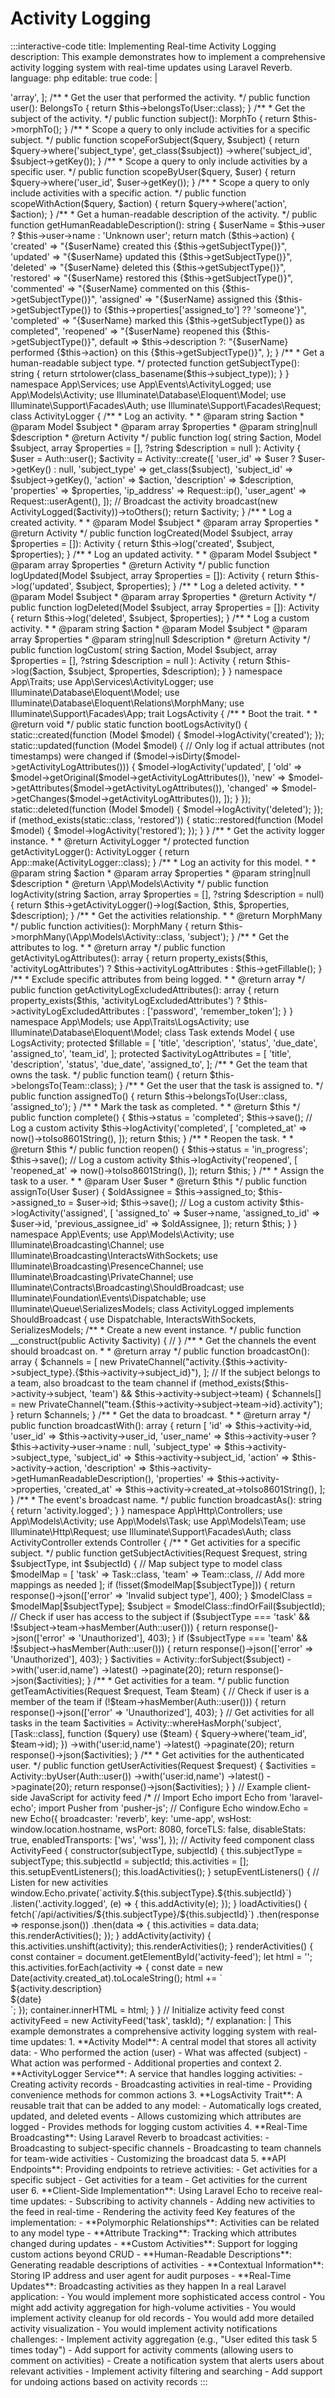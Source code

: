 # Activity Logging

:::interactive-code
title: Implementing Real-time Activity Logging
description: This example demonstrates how to implement a comprehensive activity logging system with real-time updates using Laravel Reverb.
language: php
editable: true
code: |
  <?php
  
  namespace App\Models;
  
  use Illuminate\Database\Eloquent\Model;
  use Illuminate\Database\Eloquent\Relations\BelongsTo;
  use Illuminate\Database\Eloquent\Relations\MorphTo;
  
  class Activity extends Model
  {
      protected $fillable = [
          'user_id',
          'subject_type',
          'subject_id',
          'action',
          'description',
          'properties',
          'ip_address',
          'user_agent',
      ];
      
      protected $casts = [
          'properties' => 'array',
      ];
      
      /**
       * Get the user that performed the activity.
       */
      public function user(): BelongsTo
      {
          return $this->belongsTo(User::class);
      }
      
      /**
       * Get the subject of the activity.
       */
      public function subject(): MorphTo
      {
          return $this->morphTo();
      }
      
      /**
       * Scope a query to only include activities for a specific subject.
       */
      public function scopeForSubject($query, $subject)
      {
          return $query->where('subject_type', get_class($subject))
              ->where('subject_id', $subject->getKey());
      }
      
      /**
       * Scope a query to only include activities by a specific user.
       */
      public function scopeByUser($query, $user)
      {
          return $query->where('user_id', $user->getKey());
      }
      
      /**
       * Scope a query to only include activities with a specific action.
       */
      public function scopeWithAction($query, $action)
      {
          return $query->where('action', $action);
      }
      
      /**
       * Get a human-readable description of the activity.
       */
      public function getHumanReadableDescription(): string
      {
          $userName = $this->user ? $this->user->name : 'Unknown user';
          
          return match ($this->action) {
              'created' => "{$userName} created this {$this->getSubjectType()}",
              'updated' => "{$userName} updated this {$this->getSubjectType()}",
              'deleted' => "{$userName} deleted this {$this->getSubjectType()}",
              'restored' => "{$userName} restored this {$this->getSubjectType()}",
              'commented' => "{$userName} commented on this {$this->getSubjectType()}",
              'assigned' => "{$userName} assigned this {$this->getSubjectType()} to {$this->properties['assigned_to'] ?? 'someone'}",
              'completed' => "{$userName} marked this {$this->getSubjectType()} as completed",
              'reopened' => "{$userName} reopened this {$this->getSubjectType()}",
              default => $this->description ?: "{$userName} performed {$this->action} on this {$this->getSubjectType()}",
          };
      }
      
      /**
       * Get a human-readable subject type.
       */
      protected function getSubjectType(): string
      {
          return strtolower(class_basename($this->subject_type));
      }
  }
  
  namespace App\Services;
  
  use App\Events\ActivityLogged;
  use App\Models\Activity;
  use Illuminate\Database\Eloquent\Model;
  use Illuminate\Support\Facades\Auth;
  use Illuminate\Support\Facades\Request;
  
  class ActivityLogger
  {
      /**
       * Log an activity.
       *
       * @param string $action
       * @param Model $subject
       * @param array $properties
       * @param string|null $description
       * @return Activity
       */
      public function log(
          string $action,
          Model $subject,
          array $properties = [],
          ?string $description = null
      ): Activity {
          $user = Auth::user();
          
          $activity = Activity::create([
              'user_id' => $user ? $user->getKey() : null,
              'subject_type' => get_class($subject),
              'subject_id' => $subject->getKey(),
              'action' => $action,
              'description' => $description,
              'properties' => $properties,
              'ip_address' => Request::ip(),
              'user_agent' => Request::userAgent(),
          ]);
          
          // Broadcast the activity
          broadcast(new ActivityLogged($activity))->toOthers();
          
          return $activity;
      }
      
      /**
       * Log a created activity.
       *
       * @param Model $subject
       * @param array $properties
       * @return Activity
       */
      public function logCreated(Model $subject, array $properties = []): Activity
      {
          return $this->log('created', $subject, $properties);
      }
      
      /**
       * Log an updated activity.
       *
       * @param Model $subject
       * @param array $properties
       * @return Activity
       */
      public function logUpdated(Model $subject, array $properties = []): Activity
      {
          return $this->log('updated', $subject, $properties);
      }
      
      /**
       * Log a deleted activity.
       *
       * @param Model $subject
       * @param array $properties
       * @return Activity
       */
      public function logDeleted(Model $subject, array $properties = []): Activity
      {
          return $this->log('deleted', $subject, $properties);
      }
      
      /**
       * Log a custom activity.
       *
       * @param string $action
       * @param Model $subject
       * @param array $properties
       * @param string|null $description
       * @return Activity
       */
      public function logCustom(
          string $action,
          Model $subject,
          array $properties = [],
          ?string $description = null
      ): Activity {
          return $this->log($action, $subject, $properties, $description);
      }
  }
  
  namespace App\Traits;
  
  use App\Services\ActivityLogger;
  use Illuminate\Database\Eloquent\Model;
  use Illuminate\Database\Eloquent\Relations\MorphMany;
  use Illuminate\Support\Facades\App;
  
  trait LogsActivity
  {
      /**
       * Boot the trait.
       *
       * @return void
       */
      public static function bootLogsActivity()
      {
          static::created(function (Model $model) {
              $model->logActivity('created');
          });
          
          static::updated(function (Model $model) {
              // Only log if actual attributes (not timestamps) were changed
              if ($model->isDirty($model->getActivityLogAttributes())) {
                  $model->logActivity('updated', [
                      'old' => $model->getOriginal($model->getActivityLogAttributes()),
                      'new' => $model->getAttributes($model->getActivityLogAttributes()),
                      'changed' => $model->getChanges($model->getActivityLogAttributes()),
                  ]);
              }
          });
          
          static::deleted(function (Model $model) {
              $model->logActivity('deleted');
          });
          
          if (method_exists(static::class, 'restored')) {
              static::restored(function (Model $model) {
                  $model->logActivity('restored');
              });
          }
      }
      
      /**
       * Get the activity logger instance.
       *
       * @return ActivityLogger
       */
      protected function getActivityLogger(): ActivityLogger
      {
          return App::make(ActivityLogger::class);
      }
      
      /**
       * Log an activity for this model.
       *
       * @param string $action
       * @param array $properties
       * @param string|null $description
       * @return \App\Models\Activity
       */
      public function logActivity(string $action, array $properties = [], ?string $description = null)
      {
          return $this->getActivityLogger()->log($action, $this, $properties, $description);
      }
      
      /**
       * Get the activities relationship.
       *
       * @return MorphMany
       */
      public function activities(): MorphMany
      {
          return $this->morphMany(\App\Models\Activity::class, 'subject');
      }
      
      /**
       * Get the attributes to log.
       *
       * @return array
       */
      public function getActivityLogAttributes(): array
      {
          return property_exists($this, 'activityLogAttributes')
              ? $this->activityLogAttributes
              : $this->getFillable();
      }
      
      /**
       * Exclude specific attributes from being logged.
       *
       * @return array
       */
      public function getActivityLogExcludedAttributes(): array
      {
          return property_exists($this, 'activityLogExcludedAttributes')
              ? $this->activityLogExcludedAttributes
              : ['password', 'remember_token'];
      }
  }
  
  namespace App\Models;
  
  use App\Traits\LogsActivity;
  use Illuminate\Database\Eloquent\Model;
  
  class Task extends Model
  {
      use LogsActivity;
      
      protected $fillable = [
          'title',
          'description',
          'status',
          'due_date',
          'assigned_to',
          'team_id',
      ];
      
      protected $activityLogAttributes = [
          'title',
          'description',
          'status',
          'due_date',
          'assigned_to',
      ];
      
      /**
       * Get the team that owns the task.
       */
      public function team()
      {
          return $this->belongsTo(Team::class);
      }
      
      /**
       * Get the user that the task is assigned to.
       */
      public function assignedTo()
      {
          return $this->belongsTo(User::class, 'assigned_to');
      }
      
      /**
       * Mark the task as completed.
       *
       * @return $this
       */
      public function complete()
      {
          $this->status = 'completed';
          $this->save();
          
          // Log a custom activity
          $this->logActivity('completed', [
              'completed_at' => now()->toIso8601String(),
          ]);
          
          return $this;
      }
      
      /**
       * Reopen the task.
       *
       * @return $this
       */
      public function reopen()
      {
          $this->status = 'in_progress';
          $this->save();
          
          // Log a custom activity
          $this->logActivity('reopened', [
              'reopened_at' => now()->toIso8601String(),
          ]);
          
          return $this;
      }
      
      /**
       * Assign the task to a user.
       *
       * @param User $user
       * @return $this
       */
      public function assignTo(User $user)
      {
          $oldAssignee = $this->assigned_to;
          $this->assigned_to = $user->id;
          $this->save();
          
          // Log a custom activity
          $this->logActivity('assigned', [
              'assigned_to' => $user->name,
              'assigned_to_id' => $user->id,
              'previous_assignee_id' => $oldAssignee,
          ]);
          
          return $this;
      }
  }
  
  namespace App\Events;
  
  use App\Models\Activity;
  use Illuminate\Broadcasting\Channel;
  use Illuminate\Broadcasting\InteractsWithSockets;
  use Illuminate\Broadcasting\PresenceChannel;
  use Illuminate\Broadcasting\PrivateChannel;
  use Illuminate\Contracts\Broadcasting\ShouldBroadcast;
  use Illuminate\Foundation\Events\Dispatchable;
  use Illuminate\Queue\SerializesModels;
  
  class ActivityLogged implements ShouldBroadcast
  {
      use Dispatchable, InteractsWithSockets, SerializesModels;
      
      /**
       * Create a new event instance.
       */
      public function __construct(public Activity $activity)
      {
          //
      }
      
      /**
       * Get the channels the event should broadcast on.
       *
       * @return array<Channel>
       */
      public function broadcastOn(): array
      {
          $channels = [
              new PrivateChannel("activity.{$this->activity->subject_type}.{$this->activity->subject_id}"),
          ];
          
          // If the subject belongs to a team, also broadcast to the team channel
          if (method_exists($this->activity->subject, 'team') && $this->activity->subject->team) {
              $channels[] = new PrivateChannel("team.{$this->activity->subject->team->id}.activity");
          }
          
          return $channels;
      }
      
      /**
       * Get the data to broadcast.
       *
       * @return array<string, mixed>
       */
      public function broadcastWith(): array
      {
          return [
              'id' => $this->activity->id,
              'user_id' => $this->activity->user_id,
              'user_name' => $this->activity->user ? $this->activity->user->name : null,
              'subject_type' => $this->activity->subject_type,
              'subject_id' => $this->activity->subject_id,
              'action' => $this->activity->action,
              'description' => $this->activity->getHumanReadableDescription(),
              'properties' => $this->activity->properties,
              'created_at' => $this->activity->created_at->toIso8601String(),
          ];
      }
      
      /**
       * The event's broadcast name.
       */
      public function broadcastAs(): string
      {
          return 'activity.logged';
      }
  }
  
  namespace App\Http\Controllers;
  
  use App\Models\Activity;
  use App\Models\Task;
  use App\Models\Team;
  use Illuminate\Http\Request;
  use Illuminate\Support\Facades\Auth;
  
  class ActivityController extends Controller
  {
      /**
       * Get activities for a specific subject.
       */
      public function getSubjectActivities(Request $request, string $subjectType, int $subjectId)
      {
          // Map subject type to model class
          $modelMap = [
              'task' => Task::class,
              'team' => Team::class,
              // Add more mappings as needed
          ];
          
          if (!isset($modelMap[$subjectType])) {
              return response()->json(['error' => 'Invalid subject type'], 400);
          }
          
          $modelClass = $modelMap[$subjectType];
          $subject = $modelClass::findOrFail($subjectId);
          
          // Check if user has access to the subject
          if ($subjectType === 'task' && !$subject->team->hasMember(Auth::user())) {
              return response()->json(['error' => 'Unauthorized'], 403);
          }
          
          if ($subjectType === 'team' && !$subject->hasMember(Auth::user())) {
              return response()->json(['error' => 'Unauthorized'], 403);
          }
          
          $activities = Activity::forSubject($subject)
              ->with('user:id,name')
              ->latest()
              ->paginate(20);
          
          return response()->json($activities);
      }
      
      /**
       * Get activities for a team.
       */
      public function getTeamActivities(Request $request, Team $team)
      {
          // Check if user is a member of the team
          if (!$team->hasMember(Auth::user())) {
              return response()->json(['error' => 'Unauthorized'], 403);
          }
          
          // Get activities for all tasks in the team
          $activities = Activity::whereHasMorph('subject', [Task::class], function ($query) use ($team) {
              $query->where('team_id', $team->id);
          })
          ->with('user:id,name')
          ->latest()
          ->paginate(20);
          
          return response()->json($activities);
      }
      
      /**
       * Get activities for the authenticated user.
       */
      public function getUserActivities(Request $request)
      {
          $activities = Activity::byUser(Auth::user())
              ->with('user:id,name')
              ->latest()
              ->paginate(20);
          
          return response()->json($activities);
      }
  }
  
  // Example client-side JavaScript for activity feed
  
  /*
  // Import Echo
  import Echo from 'laravel-echo';
  import Pusher from 'pusher-js';
  
  // Configure Echo
  window.Echo = new Echo({
      broadcaster: 'reverb',
      key: 'ume-app',
      wsHost: window.location.hostname,
      wsPort: 8080,
      forceTLS: false,
      disableStats: true,
      enabledTransports: ['ws', 'wss'],
  });
  
  // Activity feed component
  class ActivityFeed {
      constructor(subjectType, subjectId) {
          this.subjectType = subjectType;
          this.subjectId = subjectId;
          this.activities = [];
          
          this.setupEventListeners();
          this.loadActivities();
      }
      
      setupEventListeners() {
          // Listen for new activities
          window.Echo.private(`activity.${this.subjectType}.${this.subjectId}`)
              .listen('.activity.logged', (e) => {
                  this.addActivity(e);
              });
      }
      
      loadActivities() {
          fetch(`/api/activities/${this.subjectType}/${this.subjectId}`)
              .then(response => response.json())
              .then(data => {
                  this.activities = data.data;
                  this.renderActivities();
              });
      }
      
      addActivity(activity) {
          this.activities.unshift(activity);
          this.renderActivities();
      }
      
      renderActivities() {
          const container = document.getElementById('activity-feed');
          
          let html = '';
          this.activities.forEach(activity => {
              const date = new Date(activity.created_at).toLocaleString();
              
              html += `
                  <div class="activity-item">
                      <div class="activity-icon activity-${activity.action}"></div>
                      <div class="activity-content">
                          <div class="activity-description">${activity.description}</div>
                          <div class="activity-meta">
                              <span class="activity-time">${date}</span>
                          </div>
                      </div>
                  </div>
              `;
          });
          
          container.innerHTML = html;
      }
  }
  
  // Initialize activity feed
  const activityFeed = new ActivityFeed('task', taskId);
  */
explanation: |
  This example demonstrates a comprehensive activity logging system with real-time updates:
  
  1. **Activity Model**: A central model that stores all activity data:
     - Who performed the action (user)
     - What was affected (subject)
     - What action was performed
     - Additional properties and context
  
  2. **ActivityLogger Service**: A service that handles logging activities:
     - Creating activity records
     - Broadcasting activities in real-time
     - Providing convenience methods for common actions
  
  3. **LogsActivity Trait**: A reusable trait that can be added to any model:
     - Automatically logs created, updated, and deleted events
     - Allows customizing which attributes are logged
     - Provides methods for logging custom activities
  
  4. **Real-Time Broadcasting**: Using Laravel Reverb to broadcast activities:
     - Broadcasting to subject-specific channels
     - Broadcasting to team channels for team-wide activities
     - Customizing the broadcast data
  
  5. **API Endpoints**: Providing endpoints to retrieve activities:
     - Get activities for a specific subject
     - Get activities for a team
     - Get activities for the current user
  
  6. **Client-Side Implementation**: Using Laravel Echo to receive real-time updates:
     - Subscribing to activity channels
     - Adding new activities to the feed in real-time
     - Rendering the activity feed
  
  Key features of the implementation:
  
  - **Polymorphic Relationships**: Activities can be related to any model type
  - **Attribute Tracking**: Tracking which attributes changed during updates
  - **Custom Activities**: Support for logging custom actions beyond CRUD
  - **Human-Readable Descriptions**: Generating readable descriptions of activities
  - **Contextual Information**: Storing IP address and user agent for audit purposes
  - **Real-Time Updates**: Broadcasting activities as they happen
  
  In a real Laravel application:
  - You would implement more sophisticated access control
  - You might add activity aggregation for high-volume activities
  - You would implement activity cleanup for old records
  - You would add more detailed activity visualization
  - You would implement activity notifications
challenges:
  - Implement activity aggregation (e.g., "User edited this task 5 times today")
  - Add support for activity comments (allowing users to comment on activities)
  - Create a notification system that alerts users about relevant activities
  - Implement activity filtering and searching
  - Add support for undoing actions based on activity records
:::

